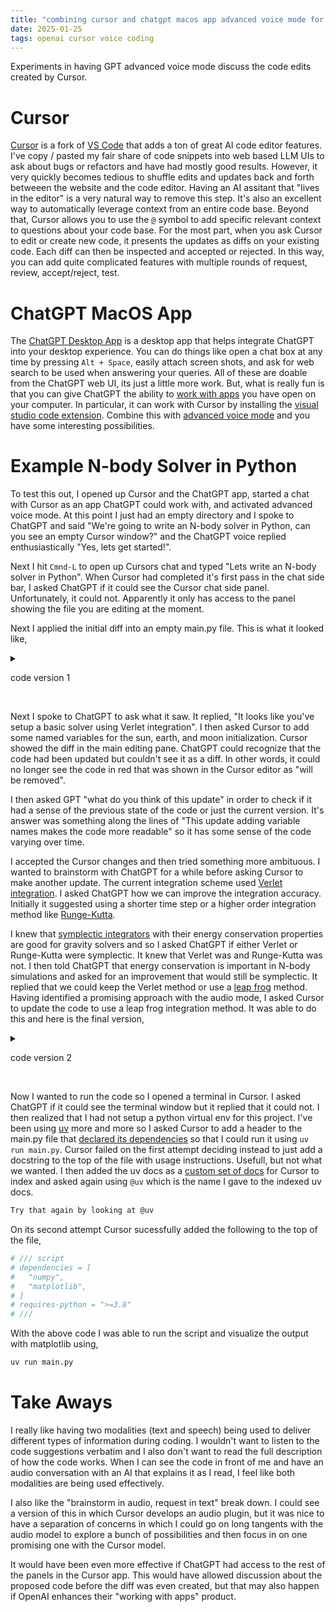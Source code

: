 ```yaml
---
title: "combining cursor and chatgpt macos app advanced voice mode for pair coding"
date: 2025-01-25
tags: openai cursor voice coding
---
```


Experiments in having GPT advanced voice mode discuss the code edits created by Cursor.


# Cursor

[Cursor](https://www.cursor.com/) is a fork of
[VS Code](https://code.visualstudio.com/)
that adds a ton of great AI code editor features.
I've copy / pasted my fair share of code snippets into web based LLM UIs to ask about bugs or refactors and have had mostly good results. However, it very quickly becomes tedious to shuffle edits and updates back and forth betweeen the website and the code editor.
Having an AI assitant that "lives in the editor" is a very natural way to remove this step.
It's also an excellent way to automatically leverage context from an entire code base.
Beyond that, Cursor allows you to use the
[`@`](https://docs.cursor.com/context/@-symbols/basic)
symbol to add specific relevant context to questions about your code base.
For the most part, when you ask Cursor to edit or create new code, it presents the updates as diffs on your existing code. Each diff can then be inspected and accepted or rejected. In this way, you can add quite complicated features with multiple rounds of request, review, accept/reject, test.

# ChatGPT MacOS App

The [ChatGPT Desktop App](https://openai.com/chatgpt/desktop/)
is a desktop app that helps integrate ChatGPT into your desktop experience.
You can do things like open a chat box at any time by pressing `Alt + Space`,
easily attach screen shots, and ask for web search to be used when answering your queries.
All of these are doable from the ChatGPT web UI, its just a little more work.
But, what is really fun is that you can give ChatGPT the ability to 
[work with apps](https://help.openai.com/en/articles/10119604-work-with-apps-on-macos)
you have open on your computer.
In particular, it can work with Cursor by installing the
[visual studio code extension](https://help.openai.com/en/articles/10128592-how-to-install-the-work-with-apps-visual-studio-code-extension).
Combine this with [advanced voice mode](https://help.openai.com/en/articles/8400625-voice-mode-faq)
and you have some interesting possibilities.


# Example N-body Solver in Python

To test this out, I opened up Cursor and the ChatGPT app, started a chat with Cursor as an app ChatGPT could work with, and activated advanced voice mode. At this point I just had an empty directory and I spoke to ChatGPT and said "We're going to write an N-body solver in Python, can you see an empty Cursor window?" and the ChatGPT voice replied enthusiastically "Yes, lets get started!".

Next I hit `Cmnd-L` to open up Cursors chat and typed "Lets write an N-body solver in Python".
When Cursor had completed it's first pass in the chat side bar, I asked ChatGPT if it could see the Cursor chat side panel. Unfortunately, it could not. Apparently it only has access to the panel showing the file you are editing at the moment.

Next I applied the initial diff into an empty main.py file. This is what it looked like,

<details>
<summary>

code version 1

</summary>

{% highlight python %}
import numpy as np
import matplotlib.pyplot as plt

class Body:
    G = 6.67430e-11  # gravitational constant

    def __init__(self, mass, position, velocity):
        self.mass = mass
        self.position = np.array(position, dtype=float)
        self.velocity = np.array(velocity, dtype=float)
        self.acceleration = np.zeros(2)

class NBodySimulator:
    def __init__(self, bodies, dt=1.0):
        self.bodies = bodies
        self.dt = dt

    def compute_forces(self):
        # Reset accelerations
        for body in self.bodies:
            body.acceleration = np.zeros(2)

        # Compute gravitational forces between all pairs
        for i, body1 in enumerate(self.bodies):
            for body2 in self.bodies[i + 1:]:
                # Calculate distance vector and magnitude
                r = body2.position - body1.position
                distance = np.linalg.norm(r)

                # Avoid division by zero
                if distance < 1e-10:
                    continue

                # Calculate gravitational force
                force_magnitude = (Body.G * body1.mass * body2.mass) / (distance ** 2)
                force_direction = r / distance

                # Apply forces (F = ma)
                body1.acceleration += force_magnitude * force_direction / body1.mass
                body2.acceleration -= force_magnitude * force_direction / body2.mass

    def update_positions(self):
        # Update velocities and positions using Velocity Verlet integration
        for body in self.bodies:
            body.position += body.velocity * self.dt + 0.5 * body.acceleration * self.dt**2
            old_acceleration = body.acceleration.copy()

            # Compute new forces
            self.compute_forces()

            # Update velocities using average of old and new accelerations
            body.velocity += 0.5 * (old_acceleration + body.acceleration) * self.dt

    def simulate(self, steps):
        positions = []
        for _ in range(steps):
            self.update_positions()
            positions.append([body.position.copy() for body in self.bodies])
        return positions

# Example usage
def main():
    # Create some bodies (mass, position [x,y], velocity [vx,vy])
    bodies = [
        Body(1.989e30, [0, 0], [0, 0]),          # Sun
        Body(5.972e24, [1.496e11, 0], [0, 29.78e3]),  # Earth
        Body(7.348e22, [1.496e11 + 3.844e8, 0], [0, 29.78e3 + 1.022e3])  # Moon
    ]

    # Create simulator
    simulator = NBodySimulator(bodies, dt=3600)  # 1-hour time steps

    # Run simulation for 30 days
    positions = simulator.simulate(steps=30*24)

    # Plot results
    positions = np.array(positions)
    plt.figure(figsize=(10, 10))
    for i in range(len(bodies)):
        plt.plot(positions[:, i, 0], positions[:, i, 1], label=f'Body {i}')
    plt.legend()
    plt.axis('equal')
    plt.show()

if __name__ == "__main__":
    main()
{% endhighlight %}

</details>

<br/>

Next I spoke to ChatGPT to ask what it saw. It replied,
"It looks like you've setup a basic solver using Verlet integration".
I then asked Cursor to add some named variables for the sun, earth, and moon initialization.
Cursor showed the diff in the main editing pane. ChatGPT could recognize that the code had been updated but couldn't see it as a diff. In other words, it could no longer see the code in red that was shown in the Cursor editor as "will be removed".

I then asked GPT "what do you think of this update" in order to check if it had a sense of the previous state of the code or just the current version. It's answer was something along the lines of "This update adding variable names makes the code more readable" so it has some sense of the code varying over time.

I accepted the Cursor changes and then tried something more ambituous. I wanted to brainstorm with ChatGPT for a while before asking Cursor to make another update. The current integration scheme used
[Verlet integration](https://en.wikipedia.org/wiki/Verlet_integration).
I asked ChatGPT how we can improve the integration accuracy.
Initially it suggested using a shorter time step or a higher order integration method like
[Runge-Kutta](https://en.wikipedia.org/wiki/Runge%E2%80%93Kutta_methods).

I knew that [symplectic integrators](https://en.wikipedia.org/wiki/Symplectic_integrator)
with their energy conservation properties are good for gravity solvers and so I asked ChatGPT if either
Verlet or Runge-Kutta were symplectic.
It knew that Verlet was and Runge-Kutta was not. I then told ChatGPT that energy conservation is important
in N-body simulations and asked for an improvement that would still be symplectic.
It replied that we could keep the Verlet method or use a
[leap frog](https://en.wikipedia.org/wiki/Leapfrog_integration)
method.
Having identified a promising approach with the audio mode, I asked Cursor to update the code to use
a leap frog integration method. It was able to do this and here is the final version,


<details>
<summary>

code version 2

</summary>

{% highlight python %}


import numpy as np
import matplotlib.pyplot as plt

class Body:
    G = 6.67430e-11  # gravitational constant

    def __init__(self, mass, position, velocity):
        self.mass = mass
        self.position = np.array(position, dtype=float)
        self.velocity = np.array(velocity, dtype=float)
        self.acceleration = np.zeros(2)

class NBodySimulator:
    def __init__(self, bodies, dt=1.0):
        self.bodies = bodies
        self.dt = dt

    def compute_accelerations(self):
        # Reset accelerations
        for body in self.bodies:
            body.acceleration = np.zeros(2)

        # Compute gravitational forces between all pairs
        for i, body1 in enumerate(self.bodies):
            for body2 in self.bodies[i + 1:]:
                # Calculate distance vector and magnitude
                r = body2.position - body1.position
                distance = np.linalg.norm(r)

                # Avoid division by zero
                if distance < 1e-10:
                    continue

                # Calculate gravitational force
                force_magnitude = (Body.G * body1.mass * body2.mass) / (distance ** 2)
                force_direction = r / distance

                # Apply forces (F = ma)
                body1.acceleration += force_magnitude * force_direction / body1.mass
                body2.acceleration -= force_magnitude * force_direction / body2.mass

    def update_positions(self):
        # Leapfrog integration scheme:
        # 1. Update positions using current velocities (half step)
        for body in self.bodies:
            body.position += 0.5 * self.dt * body.velocity

        # 2. Update accelerations
        self.compute_accelerations()

        # 3. Update velocities using new accelerations
        for body in self.bodies:
            body.velocity += self.dt * body.acceleration

        # 4. Update positions using new velocities (half step)
        for body in self.bodies:
            body.position += 0.5 * self.dt * body.velocity

    def simulate(self, steps):
        positions = []
        # Initial acceleration computation
        self.compute_accelerations()

        for _ in range(steps):
            self.update_positions()
            positions.append([body.position.copy() for body in self.bodies])
        return positions

# Example usage
def main():
    # Masses (kg)
    MASS_SUN = 1.989e30
    MASS_EARTH = 5.972e24
    MASS_MOON = 7.348e22

    # Distances (m)
    EARTH_SEMI_MAJOR_AXIS = 1.496e11  # Earth-Sun distance (AU)
    MOON_SEMI_MAJOR_AXIS = 3.844e8    # Moon-Earth distance

    # Velocities (m/s)
    EARTH_ORBITAL_VELOCITY = 29.78e3
    MOON_ORBITAL_VELOCITY = 1.022e3

    # Create bodies with clear names
    sun = Body(
        mass=MASS_SUN,
        position=[0, 0],
        velocity=[0, 0]
    )

    earth = Body(
        mass=MASS_EARTH,
        position=[EARTH_SEMI_MAJOR_AXIS, 0],
        velocity=[0, EARTH_ORBITAL_VELOCITY]
    )

    moon = Body(
        mass=MASS_MOON,
        position=[EARTH_SEMI_MAJOR_AXIS + MOON_SEMI_MAJOR_AXIS, 0],
        velocity=[0, EARTH_ORBITAL_VELOCITY + MOON_ORBITAL_VELOCITY]
    )

    bodies = [sun, earth, moon]

    # Create simulator
    simulator = NBodySimulator(bodies, dt=3600)  # 1-hour time steps

    # Run simulation for 30 days
    positions = simulator.simulate(steps=30*24)

    # Plot results
    positions = np.array(positions)
    plt.figure(figsize=(10, 10))

    # Update labels to use actual body names
    body_names = ['Sun', 'Earth', 'Moon']
    for i, name in enumerate(body_names):
        plt.plot(positions[:, i, 0], positions[:, i, 1], label=name)

    plt.legend()
    plt.axis('equal')
    plt.title('Solar System Simulation (30 days)')
    plt.xlabel('Position (m)')
    plt.ylabel('Position (m)')
    plt.show()

if __name__ == "__main__":
    main()

{% endhighlight %}

</details>

<br/>


Now I wanted to run the code so I opened a terminal in Cursor. I asked ChatGPT if it could see the terminal window but it replied that it could not. I then realized that I had not setup a python virtual env for this project. I've been using [uv](https://github.com/astral-sh/uv) more and more so I  asked Cursor to add a header to the main.py file that [declared its dependencies](https://docs.astral.sh/uv/guides/scripts/#declaring-script-dependencies)
so that I could run it using `uv run main.py`.
Cursor failed on the first attempt deciding instead to just add a docstring to the top of the file with usage instructions. Usefull, but not what we wanted.
I then added the uv docs as a
[custom set of docs](https://docs.cursor.com/context/@-symbols/@-docs#add-custom-docs)
for Cursor to index and asked again using `@uv` which is the name I gave to the indexed uv docs.

```bash
Try that again by looking at @uv
```

On its second attempt Cursor sucessfully added the following to the top of the file,


```python
# /// script
# dependencies = [
#   "numpy",
#   "matplotlib",
# ]
# requires-python = ">=3.8"
# ///
```

With the above code I was able to run the script and visualize the output with matplotlib using,

```bash
uv run main.py
```

# Take Aways

I really like having two modalities (text and speech) being used to deliver different types of information during coding. I wouldn't want to listen to the code suggestions verbatim and I also don't want to read the full description of how the code works. When I can see the code in front of me and have an audio conversation with an AI that explains it as I read, I feel like both modalities are being used effectively.


I also like the "brainstorm in audio, request in text" break down. I could see a version of this in which Cursor develops an audio plugin, but it was nice to have a separation of concerns in which I could go on long tangents with the audio model to explore a bunch of possibilities and then focus in on one promising one with the Cursor model.

It would have been even more effective if ChatGPT had access to the rest of the panels in the Cursor app. This would have allowed discussion about the proposed code before the diff was even created, but that may also happen if OpenAI enhances their "working with apps" product.












